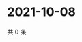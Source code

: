 # 2021-10-08

共 0 条

<!-- BEGIN WEIBO -->
<!-- 最后更新时间 Fri Oct 08 2021 13:07:39 GMT+0800 (China Standard Time) -->

<!-- END WEIBO -->
